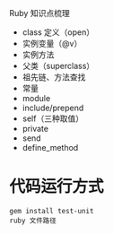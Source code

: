Ruby 知识点梳理

+ class 定义（open）
+ 实例变量（@v）
+ 实例方法 
+ 父类（superclass）
+ 祖先链、方法查找
+ 常量
+ module
+ include/prepend
+ self（三种取值）
+ private
+ send
+ define_method

# 代码运行方式

```
gem install test-unit
ruby 文件路径
```